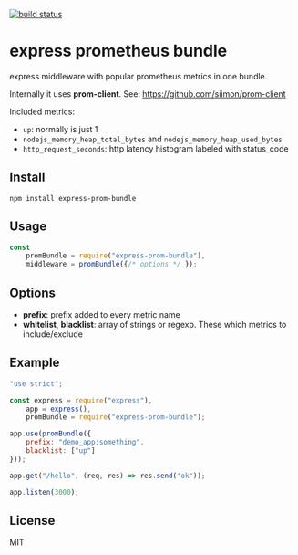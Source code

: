 [![build status](https://travis-ci.org/jochen-schweizer/express-prom-bundle.png)](https://travis-ci.org/jochen-schweizer/express-prom-bundle)

# express prometheus bundle

express middleware with popular prometheus metrics in one bundle.

Internally it uses **prom-client**. See: https://github.com/siimon/prom-client

Included metrics:
    
* `up`: normally is just 1
* `nodejs_memory_heap_total_bytes` and `nodejs_memory_heap_used_bytes`
* `http_request_seconds`: http latency histogram labeled with status_code

## Install

```
npm install express-prom-bundle
```

## Usage

```javascript
const
    promBundle = require("express-prom-bundle"),
    middleware = promBundle({/* options */ });
```

## Options

 * **prefix**:  prefix added to every metric name
 * **whitelist**, **blacklist**: array of strings or regexp. These which metrics to include/exclude

## Example

```javascript
"use strict";

const express = require("express"),
    app = express(),
    promBundle = require("express-prom-bundle");

app.use(promBundle({
    prefix: "demo_app:something",
    blacklist: ["up"]
}));

app.get("/hello", (req, res) => res.send("ok"));

app.listen(3000);
```

## License

MIT